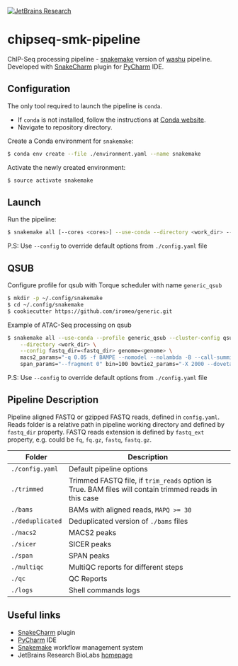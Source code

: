 [![JetBrains Research](https://jb.gg/badges/research.svg)](https://confluence.jetbrains.com/display/ALL/JetBrains+on+GitHub)

# chipseq-smk-pipeline
ChIP-Seq processing pipeline - [snakemake](https://snakemake.readthedocs.io/en/stable/) version of [washu](https://github.com/JetBrains-Research/washu) pipeline.\
Developed with [SnakeCharm](https://plugins.jetbrains.com/plugin/11947-snakecharm) plugin for [PyCharm](https://www.jetbrains.com/pycharm/) IDE.

Configuration 
-------------
The only tool required to launch the pipeline is `conda`.
* If `conda` is not installed,
follow the instructions at
[Conda website](https://conda.io/projects/conda/en/latest/user-guide/install/index.html).
* Navigate to repository directory.

Create a Conda environment for `snakemake`:
```bash
$ conda env create --file ./environment.yaml --name snakemake
```
Activate the newly created environment:
```bash
$ source activate snakemake
```

Launch
------

Run the pipeline:
```bash
$ snakemake all [--cores <cores>] --use-conda --directory <work_dir> --config genome=<genome> fastq_dir=<fastq_dir>
```

P.S: Use `--config` to override default options from `./config.yaml` file

QSUB
----

Configure profile for qsub with Torque scheduler with name `generic_qsub`
```bash
$ mkdir -p ~/.config/snakemake
$ cd ~/.config/snakemake
$ cookiecutter https://github.com/iromeo/generic.git
```

Example of ATAC-Seq processing on qsub
```bash
$ snakemake all --use-conda --profile generic_qsub --cluster-config qsub_config.yaml --jobs 150 \
    --directory <work_dir> \
    --config fastq_dir=<fastq_dir> genome=<genome> \
    macs2_params="-q 0.05 -f BAMPE --nomodel --nolambda -B --call-summits" \
    span_params="--fragment 0" bin=100 bowtie2_params="-X 2000 --dovetail"
```

P.S: Use `--config` to override default options from `./config.yaml` file

Pipeline Description
-----
Pipeline aligned FASTQ or gzipped FASTQ reads, defined in `config.yaml`. 
Reads folder is a relative path in pipeline working directory and defined by `fastq_dir` property. 
FASTQ reads extension is defined by `fastq_ext` property, e.g. could be `fq`, `fq.gz`, `fastq`, `fastq.gz`.


| Folder | Description |
| --- | --- |
| `./config.yaml` | Default pipeline options |
| `./trimmed` | Trimmed FASTQ file, if `trim_reads` option is True. BAM files will contain trimmed reads in this case |
| `./bams` | BAMs with aligned reads, `MAPQ >= 30` |
| `./deduplicated` | Deduplicated version of `./bams` files |
| `./macs2` | MACS2 peaks |
| `./sicer` | SICER peaks |
| `./span` | SPAN peaks |
| `./multiqc` | MultiQC reports for different steps |
| `./qc` | QC Reports |
| `./logs` | Shell commands logs |

Useful links
------------
* [SnakeCharm](https://plugins.jetbrains.com/plugin/11947-snakecharm) plugin
* [PyCharm](https://www.jetbrains.com/pycharm/) IDE
* [Snakemake](https://snakemake.readthedocs.io/en/stable/) workflow management system
* JetBrains Research BioLabs [homepage](https://research.jetbrains.org/groups/biolabs)
